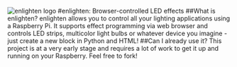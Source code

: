 ![enlighten logo](https://picload.org/image/rdrrlgww/logo_black_blue.png)
#enlighten: Browser-controlled LED effects
##What is enlighten?
enlighten allows you to control all your lighting applications using a Raspberry Pi. It supports effect programming via web browser and controls LED strips, multicolor light bulbs or whatever device you imagine - just create a new block in Python and HTML!
##Can I already use it?
This project is at a very early stage and requires a lot of work to get it up and running on your Raspberry. Feel free to fork!
